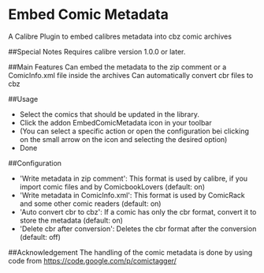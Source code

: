 # Embed Comic Metadata
A Calibre Plugin to embed calibres metadata into cbz comic archives

##Special Notes
Requires calibre version 1.0.0 or later.

##Main Features
Can embed the metadata to the zip comment or a ComicInfo.xml file inside the archives
Can automatically convert cbr files to cbz

##Usage
* Select the comics that should be updated in the library.
* Click the addon EmbedComicMetadata icon in your toolbar
* (You can select a specific action or open the configuration bei clicking on the small arrow on the icon and selecting the desired option)
* Done

##Configuration
* 'Write metadata in zip comment': This format is used by calibre, if you import comic files and by ComicbookLovers (default: on)
* 'Write metadata in ComicInfo.xml': This format is used by ComicRack and some other comic readers (default: on)
* 'Auto convert cbr to cbz': If a comic has only the cbr format, convert it to store the metadata (default: on)
* 'Delete cbr after conversion': Deletes the cbr format after the conversion (default: off)

##Acknowledgement
The handling of the comic metadata is done by using code from https://code.google.com/p/comictagger/
